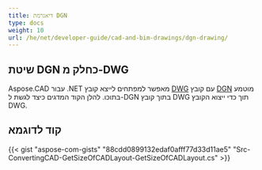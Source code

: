 ```yaml
---
title: דיאגרמת DGN
type: docs
weight: 10
url: /he/net/developer-guide/cad-and-bim-drawings/dgn-drawing/
---
```


## **שיטת DGN כחלק מ-DWG**

Aspose.CAD עבור .NET מאפשר למפתחים לייצא קובץ [DWG](https://docs.fileformat.com/cad/dwg/) עם קובץ [DGN](https://docs.fileformat.com/cad/dgn/) מוטמע בתוכו. להלן הקוד המדגים כיצד לגשת ל-DGN בתוך קובץ DWG תוך כדי ייצוא הקובץ DWG.

## קוד לדוגמא

{{< gist "aspose-com-gists" "88cdd0899132edaf0afff77d33d11ae5" "Src-ConvertingCAD-GetSizeOfCADLayout-GetSizeOfCADLayout.cs" >}}
